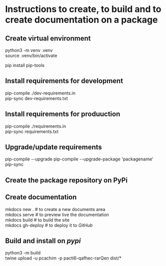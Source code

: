 # Instructions to create, to build and to create documentation on a package

## Create virtual environment

python3 -m venv .venv \
source .venv/bin/activate

pip install pip-tools

## Install requirements for development

pip-compile ./dev-requirements.in \
pip-sync dev-requirements.txt

## Install requirements for produuction

pip-compile ./requirements.in \
pip-sync requirements.txt

## Upgrade/update requirements

pip-compile --upgrade
pip-compile --upgrade-package 'packagename'
pip-sync

## Create the package repository on PyPi

## Create documentation

mkdocs new . # to create a new documents area \
mkdocs serve # to preview live the documentation \
mkdocs build # to build the site \
mkdocs gh-deploy # to deploy it to *GitHub*

## Build and install on *pypi*

python3 -m build \
twine upload -u pcachim -p pacti6-qafhec-rarQen dist/*
